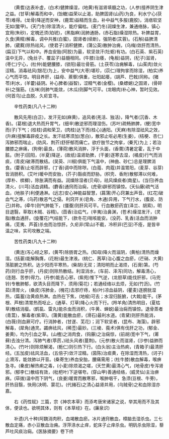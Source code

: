 <!-- { "loadSidebar": true } -->
　　(黄耆)达表补虚，(白术)健脾燥湿，(地黄)有滋肾填髓之功，(人参)擅养阴生津之益。(甘草)解毒而和中，(饴糖)益荣以止渴，助脾固肾(山药)为良，利水宁心(茯苓)难得。(龙骨)降逆而安神，(鹿茸)益精而生血，补中益气多服(鹿胶)，消痞软坚无如(鳖甲)。(天门冬)除湿清火，能疗偏枯。(麦门冬)润燥生津，兼通络脉，镇心宜用(朱砂)，定魄还须(珀琥)，(黑脂麻)润肺通肠，(赤石脂)燥湿除热。补脾益胃，久食(黄精)解毒，调中共推(白蜜)，固肾者(续断)，强阴者(苁蓉)。(石斛)益脾清肺，(葳蕤)除热祛风，(使君子)消积健脾，(蒲公英)散肿治痈，(乌梅)敛肝而清热，(扁豆)下气以和中。养血安胎(阿胶)为最，软坚敛汗(牡蛎)有功。(白石英、紫石英)温中无异，(兔丝子、覆盆子)益髓相同。(牛膝)治痿，(龟板)益阴，(杞子)滋肾，(枣仁)宁心，(杜仲)能健腰膝，(锁阳)最壮骨筋。(土茯苓)治痈解毒，(山茱肉)敛火涩精。消毒祛风(银花)为上，安中益气(大枣)堪珍，(苡仁)理拘挛而除湿，(柏实)养心气而平惊。明目养肝，(益母、蒺藜)俱重，壮阳起痿，(胡芦、巴戟)同称。(猪苓)利水，(羊藿)益阴。补心脾者(益智)，涩精气者(金樱)。(桑螵蛸)之固肾，(骨碎补)之强筋。(五味)则肺气能敛，(木瓜)则脚气可平。(龙眼肉)补心神，暂时见效。(何首乌)止血脱，久疟宜寻。

　　辛性药类(凡八十二种)

　　散风先用(白芷)，发汗无如(麻黄)，追风者(羌活、独活)，降气者(沉香、木香)。(葛根)退大热而升胃气，(细辛)散逆邪而理湿伤。(苏叶)疏畅肺脾，(梗)宽中而(子)下气；(桂枝)调和荣卫，(肉桂)达下而(桂心)通阳。(天麻)有除湿祛风之效，(升麻)擅解毒辟疫之长。发汗祛寒须加(葱白)，散邪止呕必用(生姜)，(桔梗、杏仁)泻肺邪而喘止，(防风、荆芥)舒肝郁而痛亡。欲疗肢节之拘挛，(秦艽)为上；若治腰膝之痹痛，(狗脊)最良。(薄荷)散风消肿，浮于头面，(香薷)清暑定霍，乱于中脏。(附子)回阳，(半夏)降逆，(故纸)温肾助脾，(干姜)逐寒去湿，(橘皮)行气而消痰，(青皮)破滞而散结。(吴萸、川椒)俱能下气温中，(神曲、砂仁)总是理脾消食。(藿香)止呕而辟邪，(丁香)调中而除哕。(白蔻、肉蔻)并温胃阳，(麦芽、谷芽)皆消肠积。(艾叶)暖中而安胎，(芥子)豁痰而舒胁。(枳壳、香附)散郁滞以何难，(厚朴、槟榔)，除胀满而有益。润燥除湿者(贝母)，祛风燥痰者(南星)。(当归)养血清火，(川芎)活血调精。(麝香)通窍而治痫，(虎骨)辟邪而镇惊。(天仙藤)疏气活血，(地肤子)利便通淋。(远志)安心神能益智慧，(菖蒲)开心窍兼出声音。(红花)破血气之滞，(乌药)散恶气之侵。利窍开关(皂角、木通)异用，下气行水，(腹皮、防己)并称。(牵牛)则气肿能下，(僵蚕)则肝风可平。行血散瘀药宜(泽兰、胡索)，明目退翳，草取(木贼、谷精)。(茴香)治疝气，(辛夷)治鼻渊，(苍术)燥湿发汗，(灵脂)散血通肝。(旋覆花)气结能下，(款冬花)喘咳能安。(没药、乳香)活血而消肿痛，(芜夷、芦荟)杀虫而治惊肝。久疟非(常山)不截，冷积非(巴豆)不痊，是皆辛温之味，实司攻散之端。

　　苦性药类(凡九十二种)

　　(黄连)泻心经之邪，(黄芩)除肠胃之热。(知母)降火而滋阴，(黄柏)清热而燥湿。(括蒌)能解胸膺，(花粉)最生津液。(桃仁、茜草)治心腹之血瘀，(芒硝、大黄)荡脏腑之热积。达少阳而平寒热，(柴胡)无双；清阳明而止渴烦，(石膏)第。(芍药)则行血乎肝，(丹皮)则除热散结。利湿消水，(车前、泽泻)同功，解毒清心，(连翘、苦参)得力。(丹参)能去心邪，(紫苑)惟下气逆，(龙胆草)能伐肝邪，(马兜铃)专散肺郁，欲清头目而降下，须用(菊花)；若通经络以去烦，无如(竹沥)。(竹茹)清胃火，(桑皮)泻肺金，(槐花)去邪疗痔，柏(叶)凉血益阴，(瞿麦)逐膀胱湿热，(篇蓄)治黄疸热淋。血热在下焦，(地榆)可去；水湿归脏腑，(大戟)能干。(茅根、芦根)清胃热而呕止，(通草、灯草)降心火而下行。(羚羊角)清热明目，(夏枯草)散结消瘿。(鹤虱、雷丸)能杀虫而消积，(牛黄、蝉蜕)最治痫而镇惊。退骨蒸者(青蒿)，解毒者(紫草)。(蒲黄)能散血瘀，(滑石)最利水道。(青黛)则肝热能消，(白薇)则血厥可疗。行消肿者，(甘遂、芜花)；润下软坚者，(昆布、海藻)。辟邪解毒，(犀角)通灵。蠲痹祛风，(稀莶)最妙。(三棱、莪术)俱有伐肝之功，(郁金、姜黄)，均为引血之草。(山楂)之消肉食，(钩藤)之治痫惊，(前胡)宽中下气，(萆藓)去浊分清。泻肺气者(葶苈，)祛头风者(蔓荆)。(元参)散火而滋肾，(沙参)益肺而清心。(竹叶)则除烦解渴，(栀仁)则引热下行。(白头翁)主治热痢，(青箱子)最清肝经。(五加皮)祛风活血，(五倍子)敛汗涩精。(茵陈)治疸黄，在除湿而清热，(诃子)止滑泻，能敛肺以开音。(桑寄生)养血安胎，腰痛需用；(杜牛膝)散血解毒，喉痹急寻。(秦皮)解热痢之毒，(小麦)除烦渴之嗟，(天竺黄)最清心气，(地骨皮)专泻肾邪。(郁李仁)散结有效，(枇杷叶)下逆堪夸。(穿山甲)善通经络，(威灵仙)主治痹麻。(荜拨)温中而下阴气，(良姜)暖胃而散寒邪，喉肿咽干，急须(豆根、牛蒡)，肝热目翳，快用(决明、蒙花)。(代赭石)之清心益肾并用，(乌贼骨)之和血除湿亦嘉。

　　右《药性赋》三篇，宗《神农本草》而添考唐宋诸家之说，举其用而不及其体，便读也。欲明其体，则有《本草经》在。(廉泉识)

　　补遗(凡十种)阿魏消肉积，血竭散血瘀。冰片通窍散血，樟脑去湿杀虫。三七散血定痛，赤小豆散血治痈。浮萍涤水止痒，蛇床子止痒杀虫。明矾杀虫除湿，藜芦吐风痰治痫。《医脉摘要》卷下终

　　
